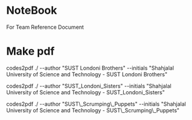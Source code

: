 # NoteBook
For Team Reference Document

# Make pdf
codes2pdf ./ --author "SUST Londoni Brothers" --initials "Shahjalal University of Science and Technology - SUST Londoni Brothers"

codes2pdf ./ --author "SUST\_Londoni\_Sisters" --initials "Shahjalal University of Science and Technology - SUST\_Londoni\_Sisters"

codes2pdf ./ --author "SUST\\_Scrumping\\_Puppets" --initials "Shahjalal University of Science and Technology - SUST\\_Scrumping\\_Puppets"

